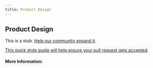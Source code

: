 ```yaml
---
title: Product Design
---
```


## Product Design

This is a stub. [Help our community expand it](https://github.com/freeCodeCamp/guide-articles/tree/master/articles/Design/Product-Design/index.md).

[This quick style guide will help ensure your pull request gets accepted](https://github.com/freeCodeCamp/guide-articles/blob/master/README.md).

<!-- The article goes here, in GitHub-flavored Markdown. Feel free to add YouTube videos, images, and CodePen/JSBin embeds  -->

#### More Information:
<!-- Please add any articles you think might be helpful to read before writing the article -->


